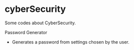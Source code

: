 <h1> cyberSecurity</h1>
Some codes about CyberSecurity. 

Password Generator
- Generates a password from settings chosen by the user. 
